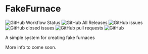 # FakeFurnace 
![GitHub Workflow Status](https://img.shields.io/github/workflow/status/ShaneBeee/FakeFurnace/Java%20CI%20with%20Maven)
![GitHub All Releases](https://img.shields.io/github/downloads/ShaneBeee/FakeFurnace/total)
![GitHub issues](https://img.shields.io/github/issues/ShaneBeee/FakeFurnace)
![GitHub closed issues](https://img.shields.io/github/issues-closed/ShaneBeee/FakeFurnace)
![GitHub pull requests](https://img.shields.io/github/issues-pr/ShaneBeee/FakeFurnace)
![GitHub](https://img.shields.io/github/license/ShaneBeee/FakeFurnace)

A simple system for creating fake furnaces

More info to come soon.

